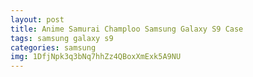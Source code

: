 ```yaml
---
layout: post
title: Anime Samurai Champloo Samsung Galaxy S9 Case
tags: samsung galaxy s9
categories: samsung
img: 1DfjNpk3q3bNq7hhZz4QBoxXmExk5A9NU
---
```


